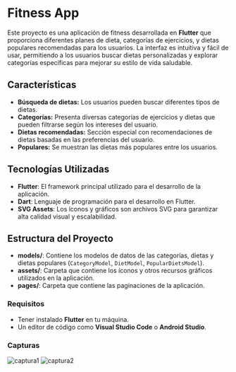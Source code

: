 # Fitness App

Este proyecto es una aplicación de fitness desarrollada en **Flutter** que proporciona diferentes planes de dieta, categorías de ejercicios, y dietas populares recomendadas para los usuarios. La interfaz es intuitiva y fácil de usar, permitiendo a los usuarios buscar dietas personalizadas y explorar categorías específicas para mejorar su estilo de vida saludable.

## Características

- **Búsqueda de dietas:** Los usuarios pueden buscar diferentes tipos de dietas.
- **Categorías:** Presenta diversas categorías de ejercicios y dietas que pueden filtrarse según los intereses del usuario.
- **Dietas recomendadas:** Sección especial con recomendaciones de dietas basadas en las preferencias del usuario.
- **Populares:** Se muestran las dietas más populares entre los usuarios.

## Tecnologías Utilizadas

- **Flutter**: El framework principal utilizado para el desarrollo de la aplicación.
- **Dart**: Lenguaje de programación para el desarrollo en Flutter.
- **SVG Assets**: Los íconos y gráficos son archivos SVG para garantizar alta calidad visual y escalabilidad.

## Estructura del Proyecto

- **models/**: Contiene los modelos de datos de las categorías, dietas y dietas populares (`CategoryModel`, `DietModel`, `PopularDietsModel`).
- **assets/**: Carpeta que contiene los íconos y otros recursos gráficos utilizados en la aplicación.
- **pages/**: Carpeta que contiene las paginaciones de la aplicación.
### Requisitos

- Tener instalado **Flutter** en tu máquina.
- Un editor de código como **Visual Studio Code** o **Android Studio**.

### Capturas
![captura1](https://github.com/user-attachments/assets/8c5bb640-03fd-4cdc-964b-b43d4720c641)
![captura2](https://github.com/user-attachments/assets/06339bf3-10fa-4d39-a109-d4b43e55b583)


